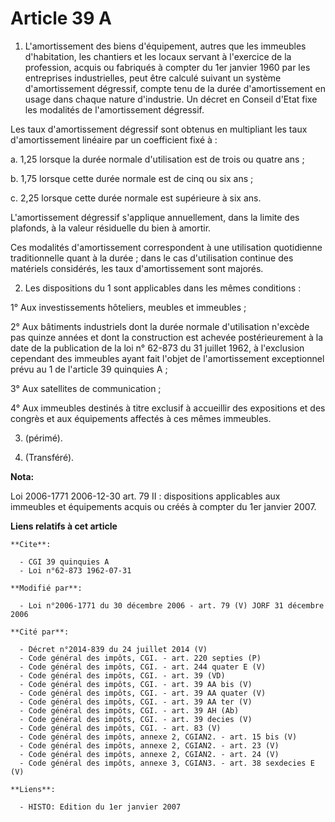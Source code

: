 # Article 39 A

1. L'amortissement des biens d'équipement, autres que les immeubles d'habitation, les chantiers et les locaux servant à
l'exercice de la profession, acquis ou fabriqués à compter du 1er janvier 1960 par les entreprises industrielles, peut être
calculé suivant un système d'amortissement dégressif, compte tenu de la durée d'amortissement en usage dans chaque nature
d'industrie. Un décret en Conseil d'Etat fixe les modalités de l'amortissement dégressif.

Les taux d'amortissement dégressif sont obtenus en multipliant les taux d'amortissement linéaire par un coefficient fixé à :

a. 1,25 lorsque la durée normale d'utilisation est de trois ou quatre ans ;

b. 1,75 lorsque cette durée normale est de cinq ou six ans ;

c. 2,25 lorsque cette durée normale est supérieure à six ans.

L'amortissement dégressif s'applique annuellement, dans la limite des plafonds, à la valeur résiduelle du bien à amortir.

Ces modalités d'amortissement correspondent à une utilisation quotidienne traditionnelle quant à la durée ; dans le cas
d'utilisation continue des matériels considérés, les taux d'amortissement sont majorés.

2. Les dispositions du 1 sont applicables dans les mêmes conditions :

1° Aux investissements hôteliers, meubles et immeubles ;

2° Aux bâtiments industriels dont la durée normale d'utilisation n'excède pas quinze années et dont la construction est
achevée postérieurement à la date de la publication de la loi n° 62-873 du 31 juillet 1962, à l'exclusion cependant des
immeubles ayant fait l'objet de l'amortissement exceptionnel prévu au 1 de l'article 39 quinquies A ;

3° Aux satellites de communication ;

4° Aux immeubles destinés à titre exclusif à accueillir des expositions et des congrès et aux équipements affectés à ces
mêmes immeubles.

3. (périmé).

4. (Transféré).

**Nota:**

Loi 2006-1771 2006-12-30 art. 79 II : dispositions applicables aux immeubles et équipements acquis ou créés à compter du 1er
janvier 2007.

**Liens relatifs à cet article**

	**Cite**:

	  - CGI 39 quinquies A
	  - Loi n°62-873 1962-07-31

	**Modifié par**:

	  - Loi n°2006-1771 du 30 décembre 2006 - art. 79 (V) JORF 31 décembre 2006

	**Cité par**:

	  - Décret n°2014-839 du 24 juillet 2014 (V)
	  - Code général des impôts, CGI. - art. 220 septies (P)
	  - Code général des impôts, CGI. - art. 244 quater E (V)
	  - Code général des impôts, CGI. - art. 39 (VD)
	  - Code général des impôts, CGI. - art. 39 AA bis (V)
	  - Code général des impôts, CGI. - art. 39 AA quater (V)
	  - Code général des impôts, CGI. - art. 39 AA ter (V)
	  - Code général des impôts, CGI. - art. 39 AH (Ab)
	  - Code général des impôts, CGI. - art. 39 decies (V)
	  - Code général des impôts, CGI. - art. 83 (V)
	  - Code général des impôts, annexe 2, CGIAN2. - art. 15 bis (V)
	  - Code général des impôts, annexe 2, CGIAN2. - art. 23 (V)
	  - Code général des impôts, annexe 2, CGIAN2. - art. 24 (V)
	  - Code général des impôts, annexe 3, CGIAN3. - art. 38 sexdecies E (V)

	**Liens**:

	  - HISTO: Edition du 1er janvier 2007
